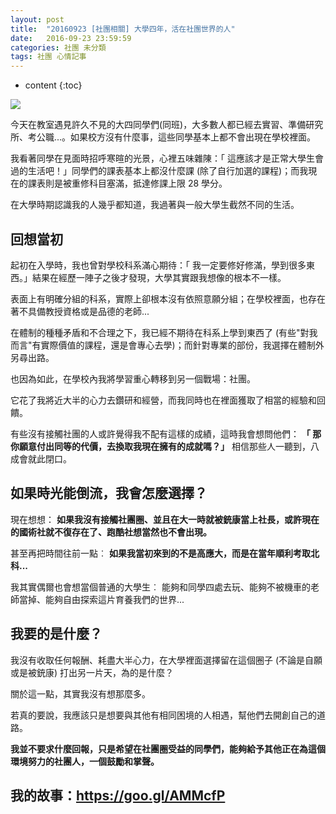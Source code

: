 ```yaml
---
layout: post
title:  "20160923 [社團相關] 大學四年，活在社團世界的人"
date:   2016-09-23 23:59:59
categories: 社團 未分類
tags: 社團 心情記事
---
```


* content
{:toc}


![](https://i.imgur.com/DOD1Y4C.jpg)


今天在教室遇見許久不見的大四同學們(同班)，大多數人都已經去實習、準備研究所、考公職...。如果校方沒有什麼事，這些同學基本上都不會出現在學校裡面。

我看著同學在見面時招呼寒暄的光景，心裡五味雜陳：「 這應該才是正常大學生會過的生活吧！」同學們的課表基本上都沒什麼課 (除了自行加選的課程)；而我現在的課表則是被重修科目塞滿，抵達修課上限 28 學分。

在大學時期認識我的人幾乎都知道，我過著與一般大學生截然不同的生活。


## 回想當初
起初在入學時，我也曾對學校科系滿心期待：「 我一定要修好修滿，學到很多東西。」結果在經歷一陣子之後才發現，大學其實跟我想像的根本不一樣。

表面上有明確分組的科系，實際上卻根本沒有依照意願分組；在學校裡面，也存在著不具備教授資格或是品德的老師...

在體制的種種矛盾和不合理之下，我已經不期待在科系上學到東西了 (有些"對我而言"有實際價值的課程，還是會專心去學)；而針對專業的部份，我選擇在體制外另尋出路。

也因為如此，在學校內我將學習重心轉移到另一個戰場：社團。

它花了我將近大半的心力去鑽研和經營，而我同時也在裡面獲取了相當的經驗和回饋。

有些沒有接觸社團的人或許覺得我不配有這樣的成績，這時我會想問他們： **「 那你願意付出同等的代價，去換取我現在擁有的成就嗎？」** 相信那些人一聽到，八成會就此閉口。


## 如果時光能倒流，我會怎麼選擇？
現在想想： **如果我沒有接觸社團圈、並且在大一時就被銃康當上社長，或許現在的國術社就不復存在了、跑酷社想當然也不會出現。**

甚至再把時間往前一點︰ **如果我當初來到的不是高應大，而是在當年順利考取北科...**

我其實偶爾也會想當個普通的大學生︰ 能夠和同學四處去玩、能夠不被機車的老師當掉、能夠自由探索這片育養我們的世界...


## 我要的是什麼？
我沒有收取任何報酬、耗盡大半心力，在大學裡面選擇留在這個圈子 (不論是自願或是被銃康) 打出另一片天，為的是什麼？

關於這一點，其實我沒有想那麼多。

若真的要說，我應該只是想要與其他有相同困境的人相遇，幫他們去開創自己的道路。

**我並不要求什麼回報，只是希望在社團圈受益的同學們，能夠給予其他正在為這個環境努力的社團人，一個鼓勵和掌聲。**


## 我的故事：https://goo.gl/AMMcfP